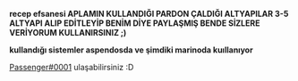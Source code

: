 **recep efsanesi APLAMIN KULLANDIĞI PARDON ÇALDIĞI ALTYAPILAR 3-5 ALTYAPI ALIP EDİTLEYİP BENİM DİYE PAYLAŞMIŞ BENDE SİZLERE VERİYORUM KULLANIRSINIZ ;)**

**kullandığı sistemler aspendosda ve şimdiki marinoda kuıllanıyor**


[Passenger#0001](https://discord.com/users/798257622033367070) ulaşabilirsiniz :D
